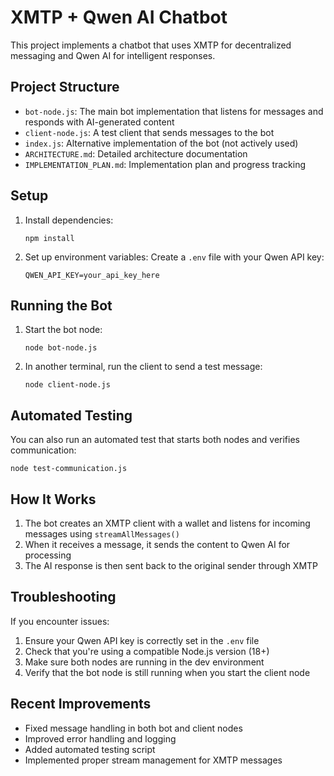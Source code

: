 # XMTP + Qwen AI Chatbot

This project implements a chatbot that uses XMTP for decentralized messaging and Qwen AI for intelligent responses.

## Project Structure

- `bot-node.js`: The main bot implementation that listens for messages and responds with AI-generated content
- `client-node.js`: A test client that sends messages to the bot
- `index.js`: Alternative implementation of the bot (not actively used)
- `ARCHITECTURE.md`: Detailed architecture documentation
- `IMPLEMENTATION_PLAN.md`: Implementation plan and progress tracking

## Setup

1. Install dependencies:
   ```
   npm install
   ```

2. Set up environment variables:
   Create a `.env` file with your Qwen API key:
   ```
   QWEN_API_KEY=your_api_key_here
   ```

## Running the Bot

1. Start the bot node:
   ```
   node bot-node.js
   ```

2. In another terminal, run the client to send a test message:
   ```
   node client-node.js
   ```

## Automated Testing

You can also run an automated test that starts both nodes and verifies communication:
```
node test-communication.js
```

## How It Works

1. The bot creates an XMTP client with a wallet and listens for incoming messages using `streamAllMessages()`
2. When it receives a message, it sends the content to Qwen AI for processing
3. The AI response is then sent back to the original sender through XMTP

## Troubleshooting

If you encounter issues:

1. Ensure your Qwen API key is correctly set in the `.env` file
2. Check that you're using a compatible Node.js version (18+)
3. Make sure both nodes are running in the dev environment
4. Verify that the bot node is still running when you start the client node

## Recent Improvements

- Fixed message handling in both bot and client nodes
- Improved error handling and logging
- Added automated testing script
- Implemented proper stream management for XMTP messages